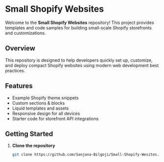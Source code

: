 # Small Shopify Websites

Welcome to the **Small Shopify Websites** repository! This project provides templates and code samples for building small-scale Shopify storefronts and customizations.

## Overview

This repository is designed to help developers quickly set up, customize, and deploy compact Shopify websites using modern web development best practices.

## Features

- Example Shopify theme snippets
- Custom sections & blocks
- Liquid templates and assets
- Responsive design for all devices
- Starter code for storefront API integrations

## Getting Started

1. **Clone the repository**
   ```bash
   git clone https://github.com/Sanjana-Bilgoji/Small-Shopify-Wesites.git

